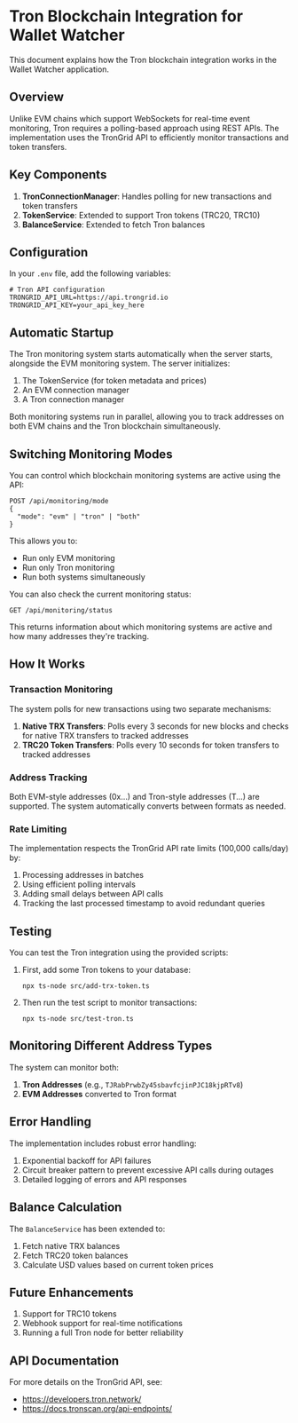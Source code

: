 # Tron Blockchain Integration for Wallet Watcher

This document explains how the Tron blockchain integration works in the Wallet Watcher application.

## Overview

Unlike EVM chains which support WebSockets for real-time event monitoring, Tron requires a polling-based approach using REST APIs. The implementation uses the TronGrid API to efficiently monitor transactions and token transfers.

## Key Components

1. **TronConnectionManager**: Handles polling for new transactions and token transfers
2. **TokenService**: Extended to support Tron tokens (TRC20, TRC10)
3. **BalanceService**: Extended to fetch Tron balances

## Configuration

In your `.env` file, add the following variables:

```
# Tron API configuration
TRONGRID_API_URL=https://api.trongrid.io
TRONGRID_API_KEY=your_api_key_here
```

## Automatic Startup

The Tron monitoring system starts automatically when the server starts, alongside the EVM monitoring system. The server initializes:

1. The TokenService (for token metadata and prices)
2. An EVM connection manager
3. A Tron connection manager

Both monitoring systems run in parallel, allowing you to track addresses on both EVM chains and the Tron blockchain simultaneously.

## Switching Monitoring Modes

You can control which blockchain monitoring systems are active using the API:

```
POST /api/monitoring/mode
{
  "mode": "evm" | "tron" | "both"
}
```

This allows you to:
- Run only EVM monitoring
- Run only Tron monitoring
- Run both systems simultaneously

You can also check the current monitoring status:

```
GET /api/monitoring/status
```

This returns information about which monitoring systems are active and how many addresses they're tracking.

## How It Works

### Transaction Monitoring

The system polls for new transactions using two separate mechanisms:

1. **Native TRX Transfers**: Polls every 3 seconds for new blocks and checks for native TRX transfers to tracked addresses
2. **TRC20 Token Transfers**: Polls every 10 seconds for token transfers to tracked addresses

### Address Tracking

Both EVM-style addresses (0x...) and Tron-style addresses (T...) are supported. The system automatically converts between formats as needed.

### Rate Limiting

The implementation respects the TronGrid API rate limits (100,000 calls/day) by:

1. Processing addresses in batches
2. Using efficient polling intervals
3. Adding small delays between API calls
4. Tracking the last processed timestamp to avoid redundant queries

## Testing

You can test the Tron integration using the provided scripts:

1. First, add some Tron tokens to your database:
   ```
   npx ts-node src/add-trx-token.ts
   ```

2. Then run the test script to monitor transactions:
   ```
   npx ts-node src/test-tron.ts
   ```

## Monitoring Different Address Types

The system can monitor both:

1. **Tron Addresses** (e.g., `TJRabPrwbZy45sbavfcjinPJC18kjpRTv8`)
2. **EVM Addresses** converted to Tron format

## Error Handling

The implementation includes robust error handling:

1. Exponential backoff for API failures
2. Circuit breaker pattern to prevent excessive API calls during outages
3. Detailed logging of errors and API responses

## Balance Calculation

The `BalanceService` has been extended to:

1. Fetch native TRX balances
2. Fetch TRC20 token balances
3. Calculate USD values based on current token prices

## Future Enhancements

1. Support for TRC10 tokens
2. Webhook support for real-time notifications
3. Running a full Tron node for better reliability

## API Documentation

For more details on the TronGrid API, see:
- https://developers.tron.network/
- https://docs.tronscan.org/api-endpoints/ 